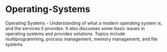# Operating-Systems
Operating Systems - Understanding of what a modern operating system is, and the services it provides. It also discusses some basic issues in operating systems and provides solutions. Topics include multiprogramming, process management, memory management, and file systems

